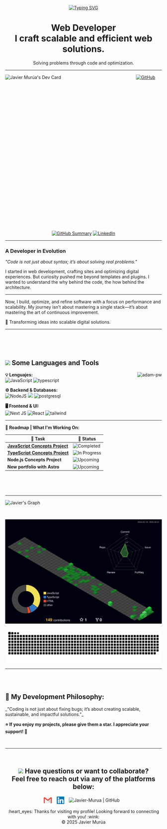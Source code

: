 <p align = "center">
<a href="https://git.io/typing-svg"><img src="https://readme-typing-svg.demolab.com/?font=Source+Code+Pro&size=75&duration=1400&pause=400&color=33FFFF&background=121212&center=true&multiline=true&width=1920&height=384&lines=Hi!+I%27m+Javier.;Enjoy+your+stay+on+my+profile;Happy+coding!" alt="Typing SVG" /></a>
</p>

<h1 align="center"><b>Web Developer</b><br> I craft scalable and efficient web solutions.</h1>

<p align="center">
  Solving problems through code and optimization.
</p>

---

<a href="https://app.daily.dev/javiermurua"><img src="https://api.daily.dev/devcards/v2/8E1YouFrZVdeLDRaQ4cTR.png?type=default&r=1w1" align="left" width="400" height="500" alt="Javier Murúa's Dev Card"/></a>
<p align="center">
	<a href="mailto:javier@muruadev.com"><img src="https://img.shields.io/badge/Gmail-D14836?style=for-the-badge&logo=gmail&logoColor=white" alt="GitHub"></a>
	<a href="https://profile-summary-for-github.herokuapp.com/user/JavierMurua"><img src="https://img.shields.io/badge/github-%23121011.svg?style=for-the-badge&logo=github&logoColor=white" alt="GitHub Summary"></a>
	<a href="https://www.linkedin.com/in/javier-murua/"><img src="https://img.shields.io/badge/linkedin-%230077B5.svg?style=for-the-badge&logo=linkedin&logoColor=white" alt="LinkedIn"></a>
	
</p>

---

<h3>A Developer in Evolution</h3>

<p><em>"Code is not just about syntax; it’s about solving real problems."</em></p>

<p>I started in web development, crafting sites and optimizing digital experiences. But curiosity pushed me beyond templates and plugins. I wanted to understand the why behind the code, the how behind the architecture.</p>

-----
<p>Now, I build, optimize, and refine software with a focus on performance and scalability. My journey isn’t about mastering a single stack—it’s about mastering the art of continuous improvement.</p>

<p>📌 Transforming ideas into scalable digital solutions.</p>

-----
<br>
<br>
<br>

## <img src="https://media2.giphy.com/media/QssGEmpkyEOhBCb7e1/giphy.gif?cid=ecf05e47a0n3gi1bfqntqmob8g9aid1oyj2wr3ds3mg700bl&rid=giphy.gif" width="50px"> Some Languages and Tools 
<p><img align="right" src="https://github.com/Adam-pw/Adam-pw/blob/main/animation_500_kxa883sd.gif" alt="adam-pw" /></p>

**💡 Lenguajes:**  
<img  alt="JavaScript" src="https://img.shields.io/badge/javascript-%23323330.svg?style=for-the-badge&logo=javascript&logoColor=%23F7DF1E"/>
<img  alt="typescript" src="https://img.shields.io/badge/typescript-3178C6.svg?style=for-the-badge&logo=typescript&logoColor=white"/>

**⚙️ Backend & Databases:**  
![NodeJS](https://img.shields.io/badge/node.js-6DA55F?style=for-the-badge&logo=node.js&logoColor=white)
<img  alr="NestJS" src="https://img.shields.io/badge/NestJs-ea2845.svg?style=for-the-badge&logo=nestjs&logoColor=white" />
<img  alt="postgresql" src="https://img.shields.io/badge/postgreSQL-4169E1.svg?style=for-the-badge&logo=postgresql&logoColor=white"/>   

**🖥️ Frontend & UI:**  
![Next JS](https://img.shields.io/badge/Next-black?style=for-the-badge&logo=next.js&logoColor=white)
![React](https://img.shields.io/badge/react-%2320232a.svg?style=for-the-badge&logo=react&logoColor=%2361DAFB)
<img  alt="tailwind" src="https://img.shields.io/badge/Tailwind_CSS-38B2AC?style=for-the-badge&logo=tailwind-css&logoColor=white"/>

---

**📍 Roadmap | What I'm Working On:**

<table>
  <thead align="center">
    <tr>
      <th>🔨 Task</th>
      <th>📌 Status</th>
    </tr>
  </thead>
  <tbody>
    <tr>
      <td><b><a href="https://github.com/JavierMurua/motivational-quotes-js-concepts" target="_blank">JavaScript Concepts Project</a></b></td>
      <td>
        <img src="https://img.shields.io/badge/%20Completed-darkgreen?style=flat-square" alt="Completed"/>
      </td>
    </tr>
    <tr>
      <td><b><a href="https://github.com/JavierMurua/tasks-app-ts-concepts" target="_blank">TypeScript Concepts Project</a></b></td>
      <td>
        <img src="https://img.shields.io/badge/%20In%20Progress-darkviolet?style=flat-square" alt="In Progress"/>
      </td>
    </tr>
    <tr>
      <td><b>Node.js Concepts Project</b></td>
      <td>
        <img src="https://img.shields.io/badge/%20Upcoming-darkred?style=flat-square" alt="Upcoming"/>
      </td>
    </tr>
    <tr>
      <td><b>New portfolio with Astro</b></td>
      <td>
        <img src="https://img.shields.io/badge/%20Upcoming-darkred?style=flat-square" alt="Upcoming"/>
      </td>
    </tr>
  </tbody>
</table>





<br>
<br>
<br>


------


![Javier's Graph](https://github-readme-activity-graph.vercel.app/graph?username=JavierMurua&custom_title=Javier%27s%20GitHub%20Activity%20Graph&bg_color=0D1117&color=7F3FBF&line=7F3FBF&point=7F3FBF&area_color=FFFFFF&title_color=FFFFFF&area=true)

<br>


![](./profile-3d-contrib/profile-night-green.svg)


<p align="center">
  <img src="https://github.com/JavierMurua/JavierMurua/raw/main/dist/github-contribution-grid-snake.svg" alt="GitHub Snake Animation">
</p>


---
<br>
<br>

<h2>🎯 My Development Philosophy:</h2>
<p>_"Coding is not just about fixing bugs; it’s about creating scalable, sustainable, and impactful solutions."_ </p>

<p><b>⭐ If you enjoy my projects, please give them a star. I appreciate your support! 🚀</b></p>


<br>

---

<br>

<h2 align="center"><img src='https://raw.githubusercontent.com/ShahriarShafin/ShahriarShafin/main/Assets/handshake.gif' width="80px"> Have questions or want to collaborate? <br> Feel free to reach out via any of the platforms below:</h2>


<p align="center">
  <a href="mailto:javier@muruadev.com" style="text-decoration: none;">
    <img align="center" alt="Javier-Murua | Gmail" width="26px" src="https://github.com/SatYu26/SatYu26/blob/master/Assets/Gmail.svg" />
  </a> &nbsp;&nbsp;
  
  <a href="https://www.linkedin.com/in/javier-murua/" target="_blank" style="text-decoration: none;">
    <img align="center" alt="Javier-Murua | Linkedin" width="24px" src="https://github.com/SatYu26/SatYu26/blob/master/Assets/Linkedin.svg" />
  </a> &nbsp;&nbsp;

  
  <a href="https://profile-summary-for-github.herokuapp.com/user/JavierMurua" target="_blank" style="text-decoration: none;">
    <img align="center" alt="Javier-Murua | GitHub" width="26px" src="https://upload.wikimedia.org/wikipedia/commons/thumb/a/ae/Github-desktop-logo-symbol.svg/1024px-Github-desktop-logo-symbol.svg.png" />
  </a> &nbsp;&nbsp;
<p> 

<div align="center">
  :heart_eyes: Thanks for visiting my profile! Looking forward to connecting with you! :wink: <br/>
  &copy; 2025 Javier Murúa
</div>


